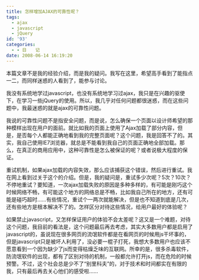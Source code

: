 ```yaml
---
title: 怎样增加AJAX的可靠性呢？
tags:
  - ajax
  - javascript
  - jQuery
id: '93'
categories:
  - - 日　　记
date: 2008-06-14 16:19:20
---
```


本篇文章不是我的经验介绍，而是我的疑问。我写在这里，希望高手看到了能指点一二，而同样迷惑的人看到了，能参与讨论。

我没有系统地学过javascript，也没有系统地学习过ajax，我只是在兴趣的驱使下，在学习一些jQuery的使用。所以，我几乎对任何问题都很迷惑，而在这些问题中，我最迷惑的就是ajax的可靠性问题。
<!-- more -->
我说的可靠性问题不是指安全问题，而是说，怎么确保一个页面以设计师希望的那种模样出现在用户的面前。就比如我的页面上使用了Ajax加载了部分内容，但是，是否每个人都能正确地看到我的完整页面呢？这个问题，我是回答不了的。其实，我自己使用IE7浏览器，就总是不能看到我自己的页面正确地全部加载。那么，在真正的商用应用中，这种可靠性是怎么被保证的呢？或者说极大程度的保证。

重试机制，如果ajax加载的内容失效，那么应该捕获这个错误，然后进行重试。我在网上看到过关于这个的介绍。但是，我的疑问是，重试多少次呢？5次？10次？不停地重试？要知道，一次ajax加载失败的原因是多种多样的，有可能是刚巧这个时候网络不畅，有可能这个地方的网络总是不畅，比如我自己所在的地方，还有可能是碰巧超时……有些情况，重试个一两次就能解决，但是也不知道到底是几次，还有些地方是根本解决不了的。怎样区分对待这些情况，给用户最好的体验呢？

如果禁止javascript，又怎样保证用户的体验不会太差呢？这又是一个难题，对待这个问题，我目前的看法是，这个问题最后再去考虑，其实大多数用户都是启用了javascript的，虽说现在很多网页的流氓软件都是在看网页的时候用js干坏事的，但是javascript只是被坏人利用了，没必要一棍子打死，我想大多数用户也应该不愿意看到一个因为缺少了js而变得枯燥乏味的互联网。所幸的是，很多杀毒软件，防流氓软件的出现，都有了区别对待的机制，一般都允许打开js，而在危险的时候预警。不过，这个社会总是少不了“别里科夫”的，对于技术和时间都实在有限的我，只有最后再去关心他们的感受啦……